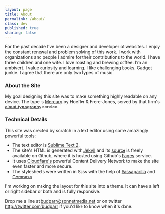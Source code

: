 ```yaml
---
layout: page
title: About
permalink: /about/
class: dev
published: true
sharing: false
---
```


For the past decade I’ve been a designer and developer of websites. I enjoy the constant renewal and problem solving of this work. I work with organizations and people I admire for their contributions to the world. I have three children and one wife. I love roasting and brewing coffee. I’m an ambivert. I value curiosity and learning. I like challenging books. Gadget junkie. I agree that there are only two types of music.

### About the Site
My goal designing this site was to make something highly readable on any device. The type is [Mercury](http://www.typography.com/fonts/mercury-text/overview/) by Hoefler & Frere-Jones, served by that firm's [cloud.typography](http://www.typography.com/cloud/welcome/) service.

### Technical Details

This site was created by scratch in a text editor using some amazingly powerful tools:

- The text editor is [Sublime Text 2](http://www.sublimetext.com/).  
- The site's HTML is generated with [Jekyll](http://jekyllrb.com/) and its [source](https://github.com/budparr/budparr.github.io) is freely available on Github, where it is hosted using Github's [Pages](pages.github.com) service.  	
- It uses [Cloudflare's](https://www.cloudflare.com) powerful Content Delivery Network to make the site even faster and more secure.  
- The stylesheets were written in Sass with the help of [Sassaparilla](http://sass.fffunction.co/) and [Compass](http://compass-style.org/).     

I'm working on making the layout for this site into a theme. It can have a left or right sidebar or both and is fully responsive.

Drop me a line at budparr@sonnetmedia.net or on twitter <http://twitter.com/budparr> if you'd like to know when it's done.